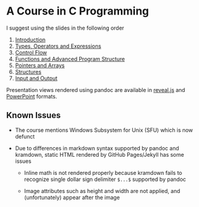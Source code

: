 # A Course in C Programming

I suggest using the slides in the following order

1. [Introduction](introduction.md)
2. [Types, Operators and Expressions](types-operators-expressions.md)
3. [Control Flow](control-flow.md)
4. [Functions and Advanced Program Structure](functions-advanced-program-structure.md)
5. [Pointers and Arrays](pointers-arrays.md)
6. [Structures](structures.md)
7. [Input and Output](input-output.md)

Presentation views rendered using pandoc are available in [reveal.js](slides.html) and [PowerPoint](slides.pptx) formats.

## Known Issues

- The course mentions Windows Subsystem for Unix (SFU) which is now defunct

- Due to differences in markdown syntax supported by pandoc and kramdown, static HTML rendered by GitHub Pages/Jekyll has some issues

  - Inline math is not rendered properly because kramdown fails to recognize single dollar sign delimiter `$...$` supported by pandoc

  - Image attributes such as height and width are not applied, and (unfortunately) appear after the image
